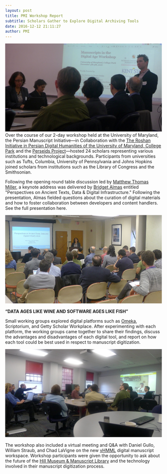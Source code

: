 ```yaml
---
layout: post
title: PMI Workshop Report
subtitle: Scholars Gather to Explore Digital Archiving Tools
date: 2016-12-12 21:11:27
author: PMI
---
```

![PMI workshop opening remarks by Matthew Thomas Miller](/img/wkshp1.jpg)
Over the course of our 2-day workshop held at the University of Maryland, the Persian Manuscript Initiative—in Collaboration with the [The Roshan Initiative in Persian Digital Humanities of the University of Maryland, College Park](https://persdig.umd.edu/) and the [Perseids Project](https://www.perseids.org/)—hosted 24 scholars representing various institutions and technological backgrounds. Participants from universities such as Tufts, Columbia, University of Pennsylvania and Johns Hopkins joined scholars from institutions such as the Library of Congress and the Smithsonian.     

Following the opening round table discussion led by [Matthew Thomas Miller](https://matthewthomasmiller.github.io/), a keynote address was delivered by [Bridget Almas](https://www.linkedin.com/in/bridget-almas-43a7762/) entitled "Perspectives on Ancient Texts, Data & Digital Infrastructure." Following the presentation, Almas fielded questions about the curation of digital materials and how to foster collaboration between developers and content handlers. See the full presentation here. 

![PMI keynote by Bridget Almas](/img/wkshp2.jpg)

**“DATA AGES LIKE WINE AND SOFTWARE AGES LIKE FISH”**

Small working groups explored digital platforms such as [Omeka](https://omeka.org/), Scriptorium, and Getty Scholar Workplace. After experimenting with each platform, the working groups came together to share their findings, discuss the advantages and disadvantages of each digital tool, and report on how each tool could be best used in respect to manuscript digitization.

![PMI workshop working groups](/img/wkshp3.jpg)

The workshop also included a virtual meeting and Q&A with Daniel Gullo, William Straub, and Chad LaVigne on the new [vHMML](https://www.vhmml.org/) digital manuscript workspace. Workshop participants were given the opportunity to ask about the future of the [Hill Museum & Manuscript Library](https://hmml.org/) and the technology involved in their manuscript digitization process. 

